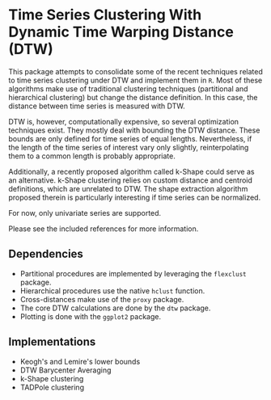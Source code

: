<!-- README.md is generated from README.Rmd. Please edit that file -->
Time Series Clustering With Dynamic Time Warping Distance (DTW)
===============================================================

This package attempts to consolidate some of the recent techniques related to time series clustering under DTW and implement them in `R`. Most of these algorithms make use of traditional clustering techniques (partitional and hierarchical clustering) but change the distance definition. In this case, the distance between time series is measured with DTW.

DTW is, however, computationally expensive, so several optimization techniques exist. They mostly deal with bounding the DTW distance. These bounds are only defined for time series of equal lengths. Nevertheless, if the length of the time series of interest vary only slightly, reinterpolating them to a common length is probably appropriate.

Additionally, a recently proposed algorithm called k-Shape could serve as an alternative. k-Shape clustering relies on custom distance and centroid definitions, which are unrelated to DTW. The shape extraction algorithm proposed therein is particularly interesting if time series can be normalized.

For now, only univariate series are supported.

Please see the included references for more information.

Dependencies
------------

-   Partitional procedures are implemented by leveraging the `flexclust` package.
-   Hierarchical procedures use the native `hclust` function.
-   Cross-distances make use of the `proxy` package.
-   The core DTW calculations are done by the `dtw` package.
-   Plotting is done with the `ggplot2` package.

Implementations
---------------

-   Keogh's and Lemire's lower bounds
-   DTW Barycenter Averaging
-   k-Shape clustering
-   TADPole clustering
